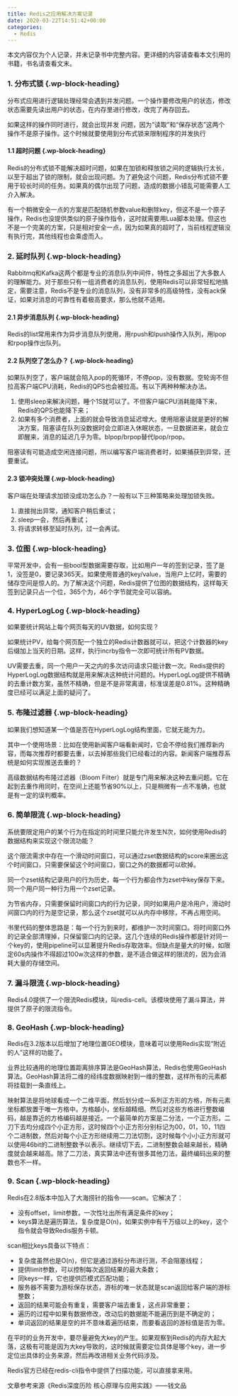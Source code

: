 ```yaml
---
title: Redis之应用解决方案记录
date: 2020-03-22T14:51:42+00:00
categories:
  - Redis
---
```

本文内容仅为个人记录，并未记录书中完整内容。更详细的内容请查看本文引用的书籍，书名请查看文末。

### <span class="ez-toc-section" id="1_%E5%88%86%E5%B8%83%E5%BC%8F%E9%94%81"></span>**1. 分布式锁**<span class="ez-toc-section-end"></span> {.wp-block-heading}

分布式应用进行逻辑处理经常会遇到并发问题。一个操作要修改用户的状态，修改状态需要先读出用户的状态，在内存里进行修改，改完了再存回去。  
  
如果这样的操作同时进行，就会出现并发 问题，因为“读取”和“保存状态”这两个操作不是原子操作。这个时候就要使用到分布式锁来限制程序的并发执行

#### <span class="ez-toc-section" id="11_%E8%B6%85%E6%97%B6%E9%97%AE%E9%A2%98"></span>**1.1 超时问题**<span class="ez-toc-section-end"></span> {.wp-block-heading}

Redis的分布式锁不能解决超时问题，如果在加锁和释放锁之间的逻辑执行太长，以至于超出了锁的限制，就会出现问题。为了避免这个问题，Redis分布式锁不要用于较长时间的任务。如果真的偶尔出现了问题，造成的数据小错乱可能需要人工介入解决。  
  
有一个稍微安全一点的方案是匹配随机参数value和删除key，但这不是一个原子操作，Redis也没提供类似的原子操作指令，这时就需要用Lua脚本处理。但这也不是一个完美的方案，只是相对安全一点，因为如果真的超时了，当前线程逻辑没有执行完，其他线程也会乘虚而入。

### <span class="ez-toc-section" id="2_%E5%BB%B6%E6%97%B6%E9%98%9F%E5%88%97"></span>**2. 延时队列**<span class="ez-toc-section-end"></span> {.wp-block-heading}

Rabbitmq和Kafka这两个都是专业的消息队列中间件，特性之多超出了大多数人的理解能力。对于那些只有一组消费者的消息队列，使用Redis可以非常轻松地搞定，需要注意，Redis不是专业的消息队列，没有非常多的高级特性，没有ack保证，如果对消息的可靠性有着极高要求，那么他就不适用。

#### <span class="ez-toc-section" id="21_%E5%BC%82%E6%AD%A5%E6%B6%88%E6%81%AF%E9%98%9F%E5%88%97"></span>**2.1 异步消息队列**<span class="ez-toc-section-end"></span> {.wp-block-heading}

Redis的list常用来作为异步消息队列使用，用rpush和lpush操作入队列，用lpop和rpop操作出队列。

#### <span class="ez-toc-section" id="22_%E9%98%9F%E5%88%97%E7%A9%BA%E4%BA%86%E6%80%8E%E4%B9%88%E5%8A%9E%EF%BC%9F"></span>**2.2 队列空了怎么办？**<span class="ez-toc-section-end"></span> {.wp-block-heading}

如果队列空了，客户端就会陷入pop的死循环，不停pop，没有数据。空轮询不但拉高客户端CPU消耗，Redis的QPS也会被拉高。有以下两种种解决办法。

  1. 使用sleep来解决问题，睡个1S就可以了。不但客户端CPU消耗能降下来，Redis的QPS也能降下来；
  2. 如果有多个消费者，上面的就会导致消息延迟增大。使用阻塞读就是更好的解决方案，阻塞读在队列没数据时会立即进入休眠状态，一旦数据进来，就会立即醒来，消息的延迟几乎为零。blpop/brpop替代lpop/rpop。

阻塞读有可能造成空闲连接问题，所以编写客户端消费者时，如果捕获到异常，还要重试。

#### <span class="ez-toc-section" id="23_%E9%94%81%E5%86%B2%E7%AA%81%E5%A4%84%E7%90%86"></span>**2.3 锁冲突处理**<span class="ez-toc-section-end"></span> {.wp-block-heading}

客户端在处理请求加锁没成功怎么办？一般有以下三种策略来处理加锁失败。

  1. 直接抛出异常，通知客户稍后重试；
  2. sleep一会，然后再重试；
  3. 将请求转移至延时队列，过一会再试。

### <span class="ez-toc-section" id="3_%E4%BD%8D%E5%9B%BE"></span>**3. 位图**<span class="ez-toc-section-end"></span> {.wp-block-heading}

平常开发中，会有一些bool型数据需要存取，比如用户一年的签到记录，签了是1，没签是0，要记录365天。如果使用普通的key/value，当用户上亿时，需要的储存空间是惊人的。为了解决这个问题，Redis提供了位图的数据结构，这样每天签到记录只占一个位，365个为，46个字节就完全可以容纳。

### <span class="ez-toc-section" id="4_HyperLogLog"></span>**4. HyperLogLog**<span class="ez-toc-section-end"></span> {.wp-block-heading}

如果要统计网站上每个网页每天的UV数据，如何实现？

如果统计PV，给每个网页配一个独立的Redis计数器就可以，把这个计数器的key后缀加上当天的日期。这样，执行incrby指令一次即可统计所有PV数据。

UV需要去重，同一个用户一天之内的多次访问请求只能计数一次。Redis提供的HyperLogLog数据结构就是用来解决这种统计问题的。HyperLogLog提供不精确的去重计数方案，虽然不精确，但是不是非常离谱，标准误差是0.81%。这种精确度已经可以满足上面的疑问了。

### <span class="ez-toc-section" id="5_%E5%B8%83%E9%9A%86%E8%BF%87%E6%BB%A4%E5%99%A8"></span>**5. 布隆过滤器**<span class="ez-toc-section-end"></span> {.wp-block-heading}

如果我们想知道某一个值是否在HyperLogLog结构里面，它就无能为力。

其中一个使用场景：比如在使用新闻客户端看新闻时，它会不停给我们推荐新内容，而每次推荐时都要去重，以去掉那些我们已经看过的内容。新闻客户端推荐系统是如何实现推送去重的？

高级数据结构布隆过滤器（Bloom Filter）就是专门用来解决这种去重问题。它在起到去重作用同时，在空间上还能节省90%以上，只是稍微有一点不准确，也就是有一定的误判概率。

### <span class="ez-toc-section" id="6_%E7%AE%80%E5%8D%95%E9%99%90%E6%B5%81"></span>**6. 简单限流**<span class="ez-toc-section-end"></span> {.wp-block-heading}

系统要限定用户的某个行为在指定的时间里只能允许发生N次，如何使用Redis的数据结构来实现这个限流功能？

这个限流需求中存在一个滑动时间窗口，可以通过zset数据结构的score来圈出这个时间窗口，只需要保留这个时间窗口，窗口之外的数据都可以砍掉。

同一个zset结构记录用户的行为历史，每一个行为都会作为zset中key保存下来。同一个用户同一种行为用一个zset记录。

为节省内存，只需要保留时间窗口内的行为记录，同时如果用户是冷用户，滑动时间窗口内的行为是空记录，那么这个zset就可以从内存中移除，不再占用空间。

书里代码的整体思路是：每一个行为到来时，都维护一次时间窗口。将时间窗口外的记录全部清理掉，只保留窗口内的记录。这几个连续的Redis操作都是针对同一个key的，使用pipeline可以显著提升Redis存取效率。但缺点是量大的时候，如限定60s内操作不得超过100w次这样的参数，是不适合做这样的限流的，因为会消耗大量的存储空间。

### <span class="ez-toc-section" id="7_%E6%BC%8F%E6%96%97%E9%99%90%E6%B5%81"></span>**7.&nbsp;漏斗限流**<span class="ez-toc-section-end"></span> {.wp-block-heading}

Redis4.0提供了一个限流Redis模块，叫redis-cell。该模块使用了漏斗算法，并提供了原子的限流指令。

### <span class="ez-toc-section" id="8_GeoHash"></span>**8. GeoHash**<span class="ez-toc-section-end"></span> {.wp-block-heading}

Redis在3.2版本以后增加了地理位置GEO模块，意味着可以使用Redis实现“附近的人”这样的功能了。

业界比较通用的地理位置距离排序算法是GeoHash算法，Redis也使用GeoHash算法。GeoHash算法将二维的经纬度数据映射到一维的整数，这样所有的元素都将挂载到一条直线上。

映射算法是将地球看成一个二维平面，然后划分成一系列正方形的方格，所有元素坐标都放置于唯一方格中。方格越小，坐标越精细。然后对这些方格进行整数编码，越是靠近的方格编码越是接近。一个最简单的方案是二分法，一个正方形，二刀下去均分成四个小正方形，这时候四个小正方形分别标记为00，01，10，11四个二进制数，然后对每个小正方形继续用二刀法切割，这时候每个小小正方形就可以使用46bit的二进制整数予以表示。继续切下去，二进制整数会越来越长，精确度就会越来越高。除了二刀法，真实算法中还有很多其他刀法，最终编码出来的整数也不一样。

### <span class="ez-toc-section" id="9_Scan"></span>**9.&nbsp;Scan**<span class="ez-toc-section-end"></span> {.wp-block-heading}

Redis在2.8版本中加入了大海捞针的指令——scan。它解决了：

  * 没有offset，limit参数，一次性吐出所有满足条件的key；
  * keys算法是遍历算法，复杂度是O(n)，如果实例中有千万级以上的key，这个指令就会导致Redis服务卡顿。

scan相比keys具备以下特点：

  * 复杂度虽然也是O(n)，但它是通过游标分布进行测，不会阻塞线程；
  * 提供limit参数，可以控制每次返回结果的最大条数；
  * 同keys一样，它也提供匹模式匹配功能；
  * 服务器不需要为游标保存状态，游标的唯一状态就是scan返回给客户端的游标整数；
  * 返回的结果可能会有重复，需要客户端去重复，这点非常重要；
  * 遍历的过程中如果有数据修改，改动后的数据能不能遍历到是不确定的；
  * 单词返回的结果是空的并不意味着遍历结束，而要看返回的游标值是否为零。

在平时的业务开发中，要尽量避免大key的产生。如果观察到Redis的内存大起大落，这极有可能是因为大key导致的，这时候就需要定位具体是哪个key，进一步定位出具体的业务来源，然后再改进相关业务代码涉及。

Redis官方已经在redis-cli指令中提供了扫描功能，可以直接拿来用。

<p class="has-vivid-cyan-blue-color has-text-color">
  文章参考来源《Redis深度历险 核心原理与应用实践》——钱文品
</p>